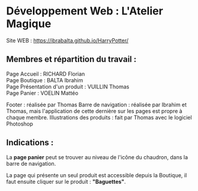 # Développement Web :  L'Atelier Magique


Site WEB : https://ibrabalta.github.io/HarryPotter/

## Membres et répartition du travail :

Page Accueil : RICHARD Florian <br>
Page Boutique : BALTA Ibrahim <br>
Page Présentation d'un produit : VUILLIN Thomas <br>
Page Panier : VOELIN Mattéo <br>

Footer : réalisée par Thomas
Barre de navigation : réalisée par Ibrahim et Thomas, mais l'application de cette dernière sur les pages est propre à chaque membre.
Illustrations des produits : fait par Thomas avec le logiciel Photoshop


## Indications :

La <b>page panier</b> peut se trouver au niveau de l'icône du chaudron, dans la barre de navigation.

La page qui présente un seul produit est accessible depuis la Boutique, il faut ensuite cliquer sur le produit : <b>"Baguettes"</b>.
